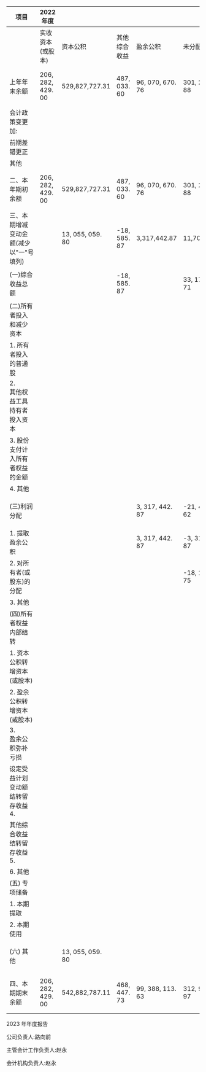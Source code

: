 | 项目                    | 2022 年度           |                  |              |                  |                   |                      |
|-----------------------|-------------------|------------------|--------------|------------------|-------------------|----------------------|
|                       | 实收资本 (或股本)        | 资本公积             | 其他综合收益       | 盈余公积             | 未分配利润             | 所有者权益合计              |
| 上年年末余额                | 206, 282, 429. 00 | 529,827,727.31   | 487, 033. 60 | 96, 070, 670. 76 | 301, 270, 030. 88 | 1, 133, 937, 891. 55 |
| 会计政策变更<br>加:          |                   |                  |              |                  |                   |                      |
| 前期差错更正                |                   |                  |              |                  |                   |                      |
| 其他                    |                   |                  |              |                  |                   |                      |
| 二、本年期初余额              | 206, 282, 429. 00 | 529,827,727.31   | 487, 033. 60 | 96, 070, 670. 76 | 301, 270, 030. 88 | 1, 133, 937, 891. 55 |
| 三、本期增减变动金额(减少以"一"号填列) |                   | 13, 055, 059. 80 | -18, 585. 87 | 3,317,442.87     | 11,704,132.09     | 28, 058, 048. 89     |
| (一)综合收益总额             |                   |                  | -18, 585. 87 |                  | 33, 174, 428. 71  | 33, 155, 842. 84     |
| (二)所有者投入和减少资本         |                   |                  |              |                  |                   |                      |
| 1. 所有者投入的普通股          |                   |                  |              |                  |                   |                      |
| 2.<br>其他权益工具持有者投入资本   |                   |                  |              |                  |                   |                      |
| 3. 股份支付计入所有者权益的金额     |                   |                  |              |                  |                   |                      |
| 4. 其他                 |                   |                  |              |                  |                   |                      |
| (三)利润分配               |                   |                  |              | 3, 317, 442. 87  | -21, 470, 296. 62 | -18, 152, 853. 75    |
| 1. 提取盈余公积             |                   |                  |              | 3, 317, 442. 87  | -3, 317, 442. 87  |                      |
| 2. 对所有者(或股东)的分配       |                   |                  |              |                  | -18, 152, 853. 75 | -18, 152, 853. 75    |
| 3. 其他                 |                   |                  |              |                  |                   |                      |
| (四)所有者权益内部结转          |                   |                  |              |                  |                   |                      |
| 1. 资本公积转增资本(或股本)      |                   |                  |              |                  |                   |                      |
| 2. 盈余公积转增资本(或股本)      |                   |                  |              |                  |                   |                      |
| 3.<br>盈余公积弥补亏损        |                   |                  |              |                  |                   |                      |
| 设定受益计划变动额结转留存收益<br>4. |                   |                  |              |                  |                   |                      |
| 其他综合收益结转留存收益<br>5.    |                   |                  |              |                  |                   |                      |
| 6. 其他                 |                   |                  |              |                  |                   |                      |
| (五) 专项储备              |                   |                  |              |                  |                   |                      |
| 1. 本期提取               |                   |                  |              |                  |                   |                      |
| 2. 本期使用               |                   |                  |              |                  |                   |                      |
| (六) 其他                |                   | 13, 055, 059. 80 |              |                  |                   | 13, 055, 059. 80     |
| 四、本期期末余额              | 206, 282, 429. 00 | 542,882,787.11   | 468, 447. 73 | 99, 388, 113. 63 | 312, 974, 162. 97 | 1, 161, 995, 940. 44 |

2023 年年度报告

公司负责人:路向前

主管会计工作负责人:赵永

会计机构负责人:赵永